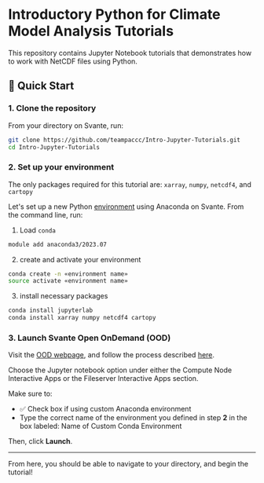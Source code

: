 # **Introductory Python for Climate Model Analysis Tutorials**

This repository contains Jupyter Notebook tutorials that demonstrates how to work with NetCDF files using Python. 

## 🚀 Quick Start

### 1. Clone the repository

From your directory on Svante, run:

```bash
git clone https://github.com/teampaccc/Intro-Jupyter-Tutorials.git
cd Intro-Jupyter-Tutorials
```
### 2. Set up your environment

The only packages required for this tutorial are:
`xarray`, `numpy`, `netcdf4`, and `cartopy`

Let's set up a new Python [environment](https://svante.mit.edu/use_python.html#using-conda-w-package-manager-to-create-virtual-environments) using Anaconda on Svante. From the command line, run:
1. Load `conda`
```bash
module add anaconda3/2023.07
```
2. create and activate your environment
```bash
conda create -n «environment name»
source activate «environment name»
```
3. install necessary packages
```bash
conda install jupyterlab
conda install xarray numpy netcdf4 cartopy
```

### 3. Launch Svante Open OnDemand (OOD)

Visit the [OOD webpage](https://svante-ood.mit.edu), and follow the process described [here](https://svante.mit.edu/use_python.html#running-jupyter-notebooks-using-svante-open-ondemand).

Choose the Jupyter notebook option under either the Compute Node Interactive Apps or the Fileserver Interactive Apps section.

Make sure to:

-  ✅ Check box if using custom Anaconda environment
-  Type the correct name of the environment you defined in step **2** in the box labeled: Name of Custom Conda Environment

Then, click **Launch**.

----

From here, you should be able to navigate to your directory, and begin the tutorial!

